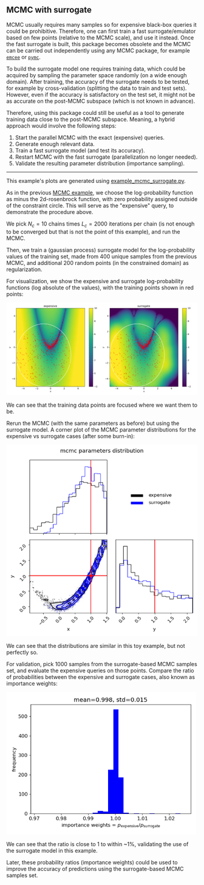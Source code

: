 
## MCMC with surrogate

MCMC usually requires many samples so for expensive black-box queries it could be prohibitive.
Therefore, one can first train a fast surrogate/emulator based on few points (relative to the MCMC scale),
and use it instead.
Once the fast surrogate is built, this package becomes obsolete and the MCMC can be carried out independently 
using any MCMC package, for example  [``emcee``](https://github.com/dfm/emcee) or [``pymc``](https://github.com/pymc-devs/pymc).

To build the surrogate model one requires training data, which could be acquired by sampling the parameter space randomly
(on a wide enough domain).
After training, the accuracy of the surrogate needs to be tested, for example by cross-validation 
(splitting the data to train and test sets).
However, even if the accuracy is satisfactory on the test set, it might not be as accurate on the post-MCMC subspace 
(which is not known in advance).

Therefore, using this package could still be useful as a tool to generate training data close to the post-MCMC subspace.
Meaning, a hybrid approach would involve the following steps: 
1. Start the parallel MCMC with the exact (expensive) queries.
2. Generate enough relevant data.
3. Train a fast surrogate model (and test its accuracy).
4. Restart MCMC with the fast surrogate (parallelization no longer needed).
5. Validate the resulting parameter distribution (importance sampling).

-----

This example's plots are generated using [example_mcmc_surrogate.py](../example_mcmc_surrogate.py).

As in the previous [MCMC example](mcmc.md), we choose the log-probability function as minus the 2d-rosenbrock function, 
with zero probability assigned outside of the constraint circle. 
This will serve as the "expensive" query, to demonstrate the procedure above.

We pick $N_c=10$ chains times $L_c=2000$ iterations per chain 
(is not enough to be converged but that is not the point of this example), and run the MCMC.

Then, we train a (gaussian process) surrogate model for the log-probability values of the training set, 
made from 400 unique samples from the previous MCMC, 
and additional 200 random points (in the constrained domain) as regularization.

For visualization, we show the expensive and surrogate log-probability functions (log absolute of the values), 
with the training points shown in red points:

<img src="pics/example_mcmc_surrogate_2d_visualization.png" alt="example_mcmc_surrogate_2d_visualization" width="1000" height="auto">

We can see that the training data points are focused where we want them to be.

Rerun the MCMC (with the same parameters as before) but using the surrogate model.
A corner plot of the MCMC parameter distributions for the expensive vs surrogate cases (after some burn-in):

<img src="pics/example_mcmc_surrogate_parameters_distribution.png" alt="example_mcmc_surrogate_parameters_distribution" width="700" height="auto">

We can see that the distributions are similar in this toy example, but not perfectly so.

For validation, pick 1000 samples from the surrogate-based MCMC samples set, and evaluate the expensive queries on those points.
Compare the ratio of probabilities between the expensive and surrogate cases, also known as importance weights:

<img src="pics/example_mcmc_surrogate_importance_weights.png" alt="example_mcmc_surrogate_importance_weights" width="500" height="auto">

We can see that the ratio is close to 1 to within ~1%, validating the use of the surrogate model in this example. 

Later, these probability ratios (importance weights) could be used to improve the accuracy of predictions 
using the surrogate-based MCMC samples set.
